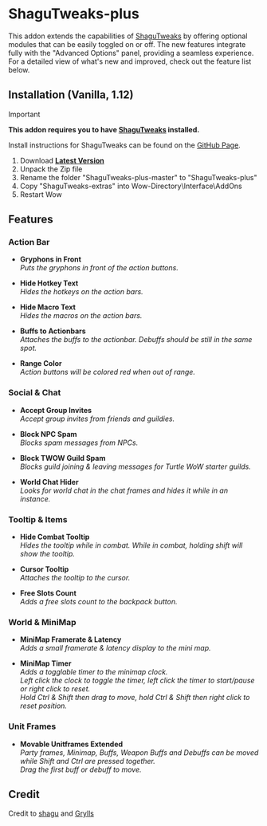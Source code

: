 # ShaguTweaks-plus

This addon extends the capabilities of [ShaguTweaks](https://github.com/shagu/ShaguTweaks) by offering optional modules that can be easily toggled on or off. The new features integrate fully with the "Advanced Options" panel, providing a seamless experience.
For a detailed view of what's new and improved, check out the feature list below.


## Installation (Vanilla, 1.12)

> [!IMPORTANT]
>
> **This addon requires you to have [ShaguTweaks](https://github.com/shagu/ShaguTweaks) installed.**
>
> Install instructions for ShaguTweaks can be found on the [GitHub Page](https://github.com/shagu/ShaguTweaks).

1. Download **[Latest Version](https://github.com/AmonRA/ShaguTweaks-plus/archive/master.zip)**
2. Unpack the Zip file
3. Rename the folder "ShaguTweaks-plus-master" to "ShaguTweaks-plus"
4. Copy "ShaguTweaks-extras" into Wow-Directory\Interface\AddOns
5. Restart Wow


## Features

### Action Bar
- **Gryphons in Front**  
  *Puts the gryphons in front of the action buttons.*

- **Hide Hotkey Text**  
  *Hides the hotkeys on the action bars.*

- **Hide Macro Text**  
  *Hides the macros on the action bars.*

- **Buffs to Actionbars**  
  *Attaches the buffs to the actionbar. Debuffs should be still in the same spot.*

- **Range Color**  
  *Action buttons will be colored red when out of range.*

### Social & Chat
- **Accept Group Invites**  
  *Accept group invites from friends and guildies.*

- **Block NPC Spam**  
  *Blocks spam messages from NPCs.*

- **Block TWOW Guild Spam**  
  *Blocks guild joining & leaving messages for Turtle WoW starter guilds.*

- **World Chat Hider**  
  *Looks for world chat in the chat frames and hides it while in an instance.*

### Tooltip & Items
- **Hide Combat Tooltip**  
  *Hides the tooltip while in combat. While in combat, holding shift will show the tooltip.*

- **Cursor Tooltip**  
  *Attaches the tooltip to the cursor.*

- **Free Slots Count**  
  *Adds a free slots count to the backpack button.*

### World & MiniMap
- **MiniMap Framerate & Latency**  
  *Adds a small framerate & latency display to the mini map.*

- **MiniMap Timer**  
  *Adds a togglable timer to the minimap clock.*  
  *Left click the clock to toggle the timer, left click the timer to start/pause or right click to reset.*  
  *Hold Ctrl & Shift then drag to move, hold Ctrl & Shift then right click to reset position.*

### Unit Frames
- **Movable Unitframes Extended**  
  *Party frames, Minimap, Buffs, Weapon Buffs and Debuffs can be moved while Shift and Ctrl are pressed together.*  
  *Drag the first buff or debuff to move.*

## Credit
Credit to [shagu](https://github.com/shagu) and [Grylls](https://github.com/GryllsAddons)



